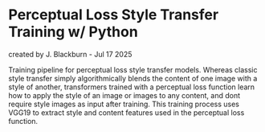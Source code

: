 # Perceptual Loss Style Transfer Training w/ Python

created by J. Blackburn - Jul 17 2025

Training pipeline for perceptual loss style transfer models. Whereas classic style transfer simply algorithmically blends the content of one image with a style of another, transformers trained with a perceptual loss function learn how to apply the style of an image or images to any content, and dont require style images as input after training. This training process uses VGG19 to extract style and content features used in the perceptual loss function.
